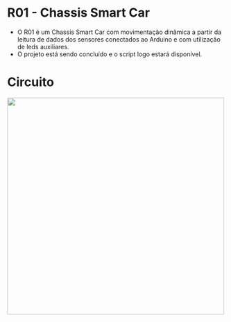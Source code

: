 # R01 - Chassis Smart Car
* O R01 é um Chassis Smart Car com movimentação dinâmica a partir da leitura de dados dos sensores conectados ao Arduino 
e com utilização de leds auxiliares.
* O projeto está sendo concluído e o script logo estará disponível.

# Circuito
<img src="https://github.com/lucasmlima08/R01-ChassisSmart/blob/master/circuit.png" width="500" />
